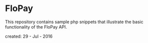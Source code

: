 # FloPay

This repository contains sample php snippets that illustrate the basic functionality
of the FloPay API.

created: 29 - Jul - 2016

